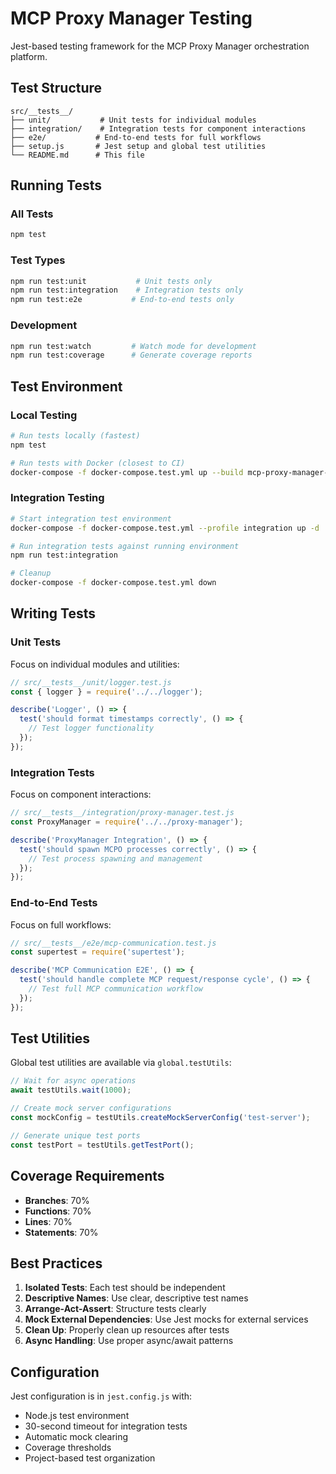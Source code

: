 # MCP Proxy Manager Testing

Jest-based testing framework for the MCP Proxy Manager orchestration platform.

## Test Structure

```
src/__tests__/
├── unit/           # Unit tests for individual modules
├── integration/    # Integration tests for component interactions  
├── e2e/           # End-to-end tests for full workflows
├── setup.js       # Jest setup and global test utilities
└── README.md      # This file
```

## Running Tests

### All Tests
```bash
npm test
```

### Test Types
```bash
npm run test:unit           # Unit tests only
npm run test:integration    # Integration tests only  
npm run test:e2e           # End-to-end tests only
```

### Development
```bash
npm run test:watch         # Watch mode for development
npm run test:coverage      # Generate coverage reports
```

## Test Environment

### Local Testing
```bash
# Run tests locally (fastest)
npm test

# Run tests with Docker (closest to CI)
docker-compose -f docker-compose.test.yml up --build mcp-proxy-manager-test
```

### Integration Testing
```bash
# Start integration test environment
docker-compose -f docker-compose.test.yml --profile integration up -d

# Run integration tests against running environment
npm run test:integration

# Cleanup
docker-compose -f docker-compose.test.yml down
```

## Writing Tests

### Unit Tests
Focus on individual modules and utilities:

```javascript
// src/__tests__/unit/logger.test.js
const { logger } = require('../../logger');

describe('Logger', () => {
  test('should format timestamps correctly', () => {
    // Test logger functionality
  });
});
```

### Integration Tests
Focus on component interactions:

```javascript
// src/__tests__/integration/proxy-manager.test.js
const ProxyManager = require('../../proxy-manager');

describe('ProxyManager Integration', () => {
  test('should spawn MCPO processes correctly', () => {
    // Test process spawning and management
  });
});
```

### End-to-End Tests
Focus on full workflows:

```javascript
// src/__tests__/e2e/mcp-communication.test.js
const supertest = require('supertest');

describe('MCP Communication E2E', () => {
  test('should handle complete MCP request/response cycle', () => {
    // Test full MCP communication workflow
  });
});
```

## Test Utilities

Global test utilities are available via `global.testUtils`:

```javascript
// Wait for async operations
await testUtils.wait(1000);

// Create mock server configurations
const mockConfig = testUtils.createMockServerConfig('test-server');

// Generate unique test ports
const testPort = testUtils.getTestPort();
```

## Coverage Requirements

- **Branches**: 70%
- **Functions**: 70%
- **Lines**: 70%
- **Statements**: 70%

## Best Practices

1. **Isolated Tests**: Each test should be independent
2. **Descriptive Names**: Use clear, descriptive test names
3. **Arrange-Act-Assert**: Structure tests clearly
4. **Mock External Dependencies**: Use Jest mocks for external services
5. **Clean Up**: Properly clean up resources after tests
6. **Async Handling**: Use proper async/await patterns

## Configuration

Jest configuration is in `jest.config.js` with:
- Node.js test environment
- 30-second timeout for integration tests
- Automatic mock clearing
- Coverage thresholds
- Project-based test organization
